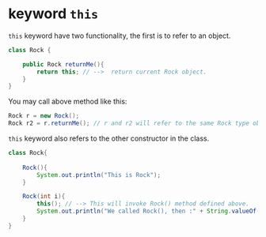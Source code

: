 # keyword `this`

`this` keyword have two functionality, the first is to refer to an object.

```java
class Rock {

	public Rock returnMe(){
		return this; // -->  return current Rock object.
	}
}
```
You may call above method like this:
```java
Rock r = new Rock();
Rock r2 = r.returnMe(); // r and r2 will refer to the same Rock type object in memory.
```

`this` keyword also refers to the other constructor in the class.

```java
class Rock{
	
	Rock(){
		System.out.println("This is Rock");
	}

	Rock(int i){
		this(); // --> This will invoke Rock() method defined above.
		System.out.println("We called Rock(), then :" + String.valueOf(i));
	}
}
```